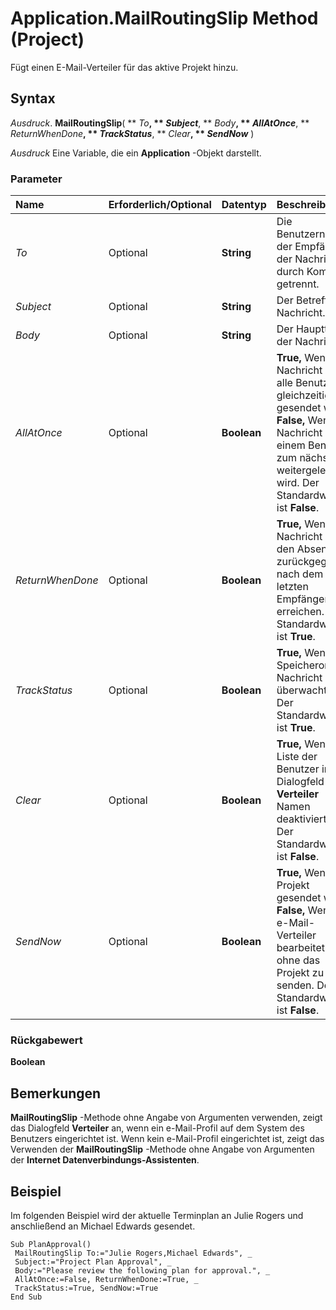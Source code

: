 
# Application.MailRoutingSlip Method (Project)

Fügt einen E-Mail-Verteiler für das aktive Projekt hinzu.


## Syntax

 _Ausdruck_. **MailRoutingSlip**( ** _To_**, ** _Subject_**, ** _Body_**, ** _AllAtOnce_**, ** _ReturnWhenDone_**, ** _TrackStatus_**, ** _Clear_**, ** _SendNow_** )

 _Ausdruck_ Eine Variable, die ein **Application** -Objekt darstellt.


### Parameter



|**Name**|**Erforderlich/Optional**|**Datentyp**|**Beschreibung**|
|:-----|:-----|:-----|:-----|
| _To_|Optional|**String**|Die Benutzernamen der Empfänger der Nachricht, durch Kommas getrennt.|
| _Subject_|Optional|**String**|Der Betreff der Nachricht.|
| _Body_|Optional|**String**|Der Haupttext der Nachricht.|
| _AllAtOnce_|Optional|**Boolean**|**True,** Wenn die Nachricht an alle Benutzer gleichzeitig gesendet wird. **False,** Wenn die Nachricht von einem Benutzer zum nächsten weitergeleitet wird. Der Standardwert ist **False**.|
| _ReturnWhenDone_|Optional|**Boolean**|**True,** Wenn die Nachricht an den Absender zurückgegeben, nach dem den letzten Empfänger zu erreichen. Der Standardwert ist **True**.|
| _TrackStatus_|Optional|**Boolean**|**True,** Wenn der Speicherort der Nachricht überwacht wird. Der Standardwert ist **True**.|
| _Clear_|Optional|**Boolean**|**True,** Wenn die Liste der Benutzer im Dialogfeld **Verteiler** Namen deaktiviert ist. Der Standardwert ist **False**.|
| _SendNow_|Optional|**Boolean**|**True,** Wenn das Projekt gesendet wird. **False,** Wenn der e-Mail-Verteiler bearbeitet wird, ohne das Projekt zu senden. Der Standardwert ist **False**.|

### Rückgabewert

 **Boolean**


## Bemerkungen

 **MailRoutingSlip** -Methode ohne Angabe von Argumenten verwenden, zeigt das Dialogfeld **Verteiler** an, wenn ein e-Mail-Profil auf dem System des Benutzers eingerichtet ist. Wenn kein e-Mail-Profil eingerichtet ist, zeigt das Verwenden der **MailRoutingSlip** -Methode ohne Angabe von Argumenten der **Internet Datenverbindungs-Assistenten**.


## Beispiel

Im folgenden Beispiel wird der aktuelle Terminplan an Julie Rogers und anschließend an Michael Edwards gesendet.


```
Sub PlanApproval() 
 MailRoutingSlip To:="Julie Rogers,Michael Edwards", _ 
 Subject:="Project Plan Approval", _ 
 Body:="Please review the following plan for approval.", _ 
 AllAtOnce:=False, ReturnWhenDone:=True, _ 
 TrackStatus:=True, SendNow:=True 
End Sub
```

